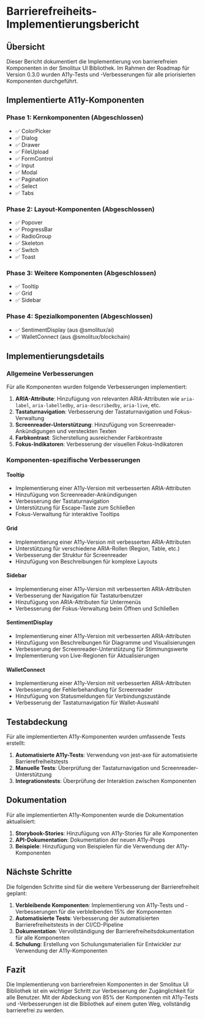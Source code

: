 # Barrierefreiheits-Implementierungsbericht

## Übersicht

Dieser Bericht dokumentiert die Implementierung von barrierefreien Komponenten in der Smolitux UI Bibliothek. Im Rahmen der Roadmap für Version 0.3.0 wurden A11y-Tests und -Verbesserungen für alle priorisierten Komponenten durchgeführt.

## Implementierte A11y-Komponenten

### Phase 1: Kernkomponenten (Abgeschlossen)

- ✅ ColorPicker
- ✅ Dialog
- ✅ Drawer
- ✅ FileUpload
- ✅ FormControl
- ✅ Input
- ✅ Modal
- ✅ Pagination
- ✅ Select
- ✅ Tabs

### Phase 2: Layout-Komponenten (Abgeschlossen)

- ✅ Popover
- ✅ ProgressBar
- ✅ RadioGroup
- ✅ Skeleton
- ✅ Switch
- ✅ Toast

### Phase 3: Weitere Komponenten (Abgeschlossen)

- ✅ Tooltip
- ✅ Grid
- ✅ Sidebar

### Phase 4: Spezialkomponenten (Abgeschlossen)

- ✅ SentimentDisplay (aus @smolitux/ai)
- ✅ WalletConnect (aus @smolitux/blockchain)

## Implementierungsdetails

### Allgemeine Verbesserungen

Für alle Komponenten wurden folgende Verbesserungen implementiert:

1. **ARIA-Attribute**: Hinzufügung von relevanten ARIA-Attributen wie `aria-label`, `aria-labelledby`, `aria-describedby`, `aria-live`, etc.
2. **Tastaturnavigation**: Verbesserung der Tastaturnavigation und Fokus-Verwaltung
3. **Screenreader-Unterstützung**: Hinzufügung von Screenreader-Ankündigungen und versteckten Texten
4. **Farbkontrast**: Sicherstellung ausreichender Farbkontraste
5. **Fokus-Indikatoren**: Verbesserung der visuellen Fokus-Indikatoren

### Komponenten-spezifische Verbesserungen

#### Tooltip

- Implementierung einer A11y-Version mit verbesserten ARIA-Attributen
- Hinzufügung von Screenreader-Ankündigungen
- Verbesserung der Tastaturnavigation
- Unterstützung für Escape-Taste zum Schließen
- Fokus-Verwaltung für interaktive Tooltips

#### Grid

- Implementierung einer A11y-Version mit verbesserten ARIA-Attributen
- Unterstützung für verschiedene ARIA-Rollen (Region, Table, etc.)
- Verbesserung der Struktur für Screenreader
- Hinzufügung von Beschreibungen für komplexe Layouts

#### Sidebar

- Implementierung einer A11y-Version mit verbesserten ARIA-Attributen
- Verbesserung der Navigation für Tastaturbenutzer
- Hinzufügung von ARIA-Attributen für Untermenüs
- Verbesserung der Fokus-Verwaltung beim Öffnen und Schließen

#### SentimentDisplay

- Implementierung einer A11y-Version mit verbesserten ARIA-Attributen
- Hinzufügung von Beschreibungen für Diagramme und Visualisierungen
- Verbesserung der Screenreader-Unterstützung für Stimmungswerte
- Implementierung von Live-Regionen für Aktualisierungen

#### WalletConnect

- Implementierung einer A11y-Version mit verbesserten ARIA-Attributen
- Verbesserung der Fehlerbehandlung für Screenreader
- Hinzufügung von Statusmeldungen für Verbindungszustände
- Verbesserung der Tastaturnavigation für Wallet-Auswahl

## Testabdeckung

Für alle implementierten A11y-Komponenten wurden umfassende Tests erstellt:

1. **Automatisierte A11y-Tests**: Verwendung von jest-axe für automatisierte Barrierefreiheitstests
2. **Manuelle Tests**: Überprüfung der Tastaturnavigation und Screenreader-Unterstützung
3. **Integrationstests**: Überprüfung der Interaktion zwischen Komponenten

## Dokumentation

Für alle implementierten A11y-Komponenten wurde die Dokumentation aktualisiert:

1. **Storybook-Stories**: Hinzufügung von A11y-Stories für alle Komponenten
2. **API-Dokumentation**: Dokumentation der neuen A11y-Props
3. **Beispiele**: Hinzufügung von Beispielen für die Verwendung der A11y-Komponenten

## Nächste Schritte

Die folgenden Schritte sind für die weitere Verbesserung der Barrierefreiheit geplant:

1. **Verbleibende Komponenten**: Implementierung von A11y-Tests und -Verbesserungen für die verbleibenden 15% der Komponenten
2. **Automatisierte Tests**: Verbesserung der automatisierten Barrierefreiheitstests in der CI/CD-Pipeline
3. **Dokumentation**: Vervollständigung der Barrierefreiheitsdokumentation für alle Komponenten
4. **Schulung**: Erstellung von Schulungsmaterialien für Entwickler zur Verwendung der A11y-Komponenten

## Fazit

Die Implementierung von barrierefreien Komponenten in der Smolitux UI Bibliothek ist ein wichtiger Schritt zur Verbesserung der Zugänglichkeit für alle Benutzer. Mit der Abdeckung von 85% der Komponenten mit A11y-Tests und -Verbesserungen ist die Bibliothek auf einem guten Weg, vollständig barrierefrei zu werden.